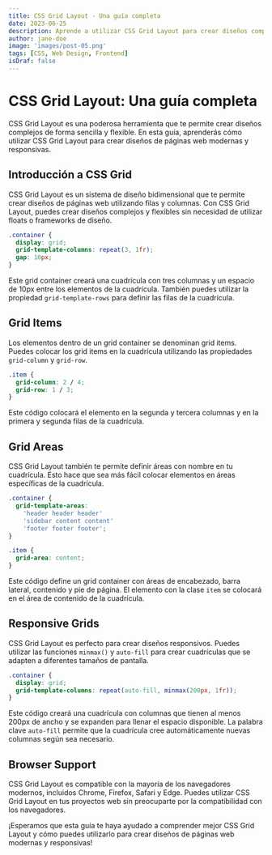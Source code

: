 ```yaml
---
title: CSS Grid Layout - Una guía completa
date: 2023-06-25
description: Aprende a utilizar CSS Grid Layout para crear diseños complejos de forma sencilla.
author: jane-doe
image: 'images/post-05.png'
tags: [CSS, Web Design, Frontend]
isDraf: false
---
```


# CSS Grid Layout: Una guía completa

CSS Grid Layout es una poderosa herramienta que te permite crear diseños complejos de forma sencilla y flexible. En esta guía, aprenderás cómo utilizar CSS Grid Layout para crear diseños de páginas web modernas y responsivas.

## Introducción a CSS Grid

CSS Grid Layout es un sistema de diseño bidimensional que te permite crear diseños de páginas web utilizando filas y columnas. Con CSS Grid Layout, puedes crear diseños complejos y flexibles sin necesidad de utilizar floats o frameworks de diseño.

```css
.container {
  display: grid;
  grid-template-columns: repeat(3, 1fr);
  gap: 10px;
}
```

Este grid container creará una cuadrícula con tres columnas y un espacio de 10px entre los elementos de la cuadrícula. También puedes utilizar la propiedad `grid-template-rows` para definir las filas de la cuadrícula.

## Grid Items

Los elementos dentro de un grid container se denominan grid items. Puedes colocar los grid items en la cuadrícula utilizando las propiedades `grid-column` y `grid-row`.

```css
.item {
  grid-column: 2 / 4;
  grid-row: 1 / 3;
}
```

Este código colocará el elemento en la segunda y tercera columnas y en la primera y segunda filas de la cuadrícula.

## Grid Areas

CSS Grid Layout también te permite definir áreas con nombre en tu cuadrícula. Esto hace que sea más fácil colocar elementos en áreas específicas de la cuadrícula.

```css
.container {
  grid-template-areas:
    'header header header'
    'sidebar content content'
    'footer footer footer';
}

.item {
  grid-area: content;
}
```

Este código define un grid container con áreas de encabezado, barra lateral, contenido y pie de página. El elemento con la clase `item` se colocará en el área de contenido de la cuadrícula.

## Responsive Grids

CSS Grid Layout es perfecto para crear diseños responsivos. Puedes utilizar las funciones `minmax()` y `auto-fill` para crear cuadrículas que se adapten a diferentes tamaños de pantalla.

```css
.container {
  display: grid;
  grid-template-columns: repeat(auto-fill, minmax(200px, 1fr));
}
```

Este código creará una cuadrícula con columnas que tienen al menos 200px de ancho y se expanden para llenar el espacio disponible. La palabra clave `auto-fill` permite que la cuadrícula cree automáticamente nuevas columnas según sea necesario.

## Browser Support

CSS Grid Layout es compatible con la mayoría de los navegadores modernos, incluidos Chrome, Firefox, Safari y Edge. Puedes utilizar CSS Grid Layout en tus proyectos web sin preocuparte por la compatibilidad con los navegadores.

¡Esperamos que esta guía te haya ayudado a comprender mejor CSS Grid Layout y cómo puedes utilizarlo para crear diseños de páginas web modernas y responsivas!
